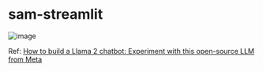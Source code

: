 # sam-streamlit

![image](https://github.com/gigikenneth/sam-streamlit/assets/52600214/4e92eb62-e621-478c-a71b-4cdb6e2d166b)


Ref: [How to build a Llama 2 chatbot: Experiment with this open-source LLM from Meta](https://blog.streamlit.io/how-to-build-a-llama-2-chatbot/#4-set-the-api-token)
